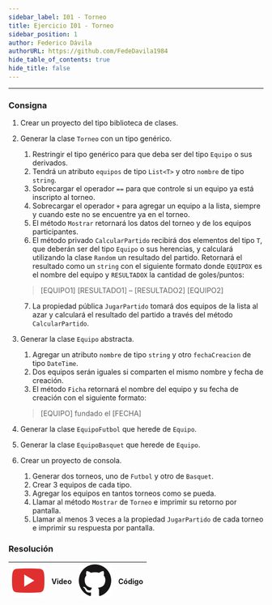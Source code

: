 ```yaml
---
sidebar_label: I01 - Torneo
title: Ejercicio I01 - Torneo
sidebar_position: 1
author: Federico Dávila
authorURL: https://github.com/FedeDavila1984
hide_table_of_contents: true
hide_title: false
---
```

---

### Consigna
1. Crear un proyecto del tipo biblioteca de clases.

2. Generar la clase `Torneo` con un tipo genérico.
   1. Restringir el tipo genérico para que deba ser del tipo `Equipo` o sus derivados.
   2. Tendrá un atributo `equipos` de tipo `List<T>` y otro `nombre` de tipo `string`.
   3. Sobrecargar el operador `==` para que controle si un equipo ya está inscripto al torneo.
   4. Sobrecargar el operador `+` para agregar un equipo a la lista, siempre y cuando este no se encuentre ya en el torneo.
   5. El método `Mostrar` retornará los datos del torneo y de los equipos participantes.
   6. El método privado `CalcularPartido` recibirá dos elementos del tipo `T`, que deberán ser del tipo `Equipo` o sus herencias, y calculará utilizando la clase `Random` un resultado del partido. Retornará el resultado como un `string` con el siguiente formato donde `EQUIPOX` es el nombre del equipo y `RESULTADOX` la cantidad de goles/puntos: 
   > [EQUIPO1] [RESULTADO1] – [RESULTADO2] [EQUIPO2]
   
   7. La propiedad pública `JugarPartido` tomará dos equipos de la lista al azar y calculará el resultado del partido a través del método `CalcularPartido`.

3. Generar la clase `Equipo` abstracta.
   1. Agregar un atributo `nombre` de tipo `string` y otro `fechaCreacion` de tipo `DateTime`.
   2. Dos equipos serán iguales si comparten el mismo nombre y fecha de creación.
   3. El método `Ficha` retornará el nombre del equipo y su fecha de creación con el siguiente formato:
   > [EQUIPO] fundado el [FECHA]

4. Generar la clase `EquipoFutbol` que herede de `Equipo`.

5. Generar la clase `EquipoBasquet` que herede de `Equipo`.

6. Crear un proyecto de consola. 
    1. Generar dos torneos, uno de `Futbol` y otro de `Basquet`.
    2. Crear 3 equipos de cada tipo.
    3. Agregar los equipos en tantos torneos como se pueda.
    4. Llamar al método `Mostrar` de `Torneo` e imprimir su retorno por pantalla.
    5. Llamar al menos 3 veces a la propiedad `JugarPartido` de cada torneo e imprimir su respuesta por pantalla.

### Resolución
| ![img](/base/youtube.svg) | Video | ![img](/base/github.svg) | Código |
| :-----------------------: | :---: | :----------------------: | :----: |